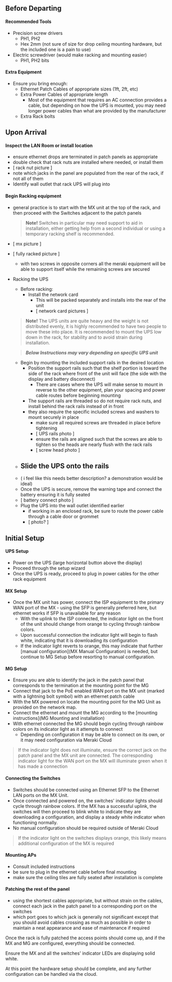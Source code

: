 ## Before Departing

#### Recommended Tools
- Precision screw drivers
	- PH1, PH2
	- Hex 2mm (not sure of size for drop ceiling mounting hardware, but the included one is a pain to use)
- Electric screwdriver (would make racking and mounting easier)
	- PH1, PH2 bits

#### Extra Equipment
- Ensure you bring enough:
	- Ethernet Patch Cables of appropriate sizes (1ft, 2ft, etc)
	- Extra Power Cables of appropriate length
		- Most of the equipment that requires an AC connection provides a cable, but depending on how the UPS is mounted, you may need longer power cables than what are provided by the manufacturer
	- Extra Rack bolts

## Upon Arrival

#### Inspect the LAN Room or install location
- ensure ethernet drops are terminated in patch panels as appropriate
- double check that rack nuts are installed where needed, or install them
- [ rack nut picture ]
- note which jacks in the panel are populated from the rear of the rack, if not all of them
- Identify wall outlet that rack UPS will plug into

#### Begin Racking equipment
- general practice is to start with the MX unit at the top of the rack, and then proceed with the Switches adjacent to the patch panels

	> **Note!** Switches in particular may need support to aid in installation, either getting help from a second individual or using a temporary racking shelf is recommended.

- [ mx picture ]
- [ fully racked picture ]
	- with two screws in opposite corners all the meraki equipment will be able to support itself while the remaining screws are secured
- Racking the UPS
	- Before racking: 
		- Install the network card
			- This will be packed separately and installs into the rear of the unit
			- [ network card pictures ]
	> **Note!** The UPS units are quite heavy and the weight is not distributed evenly, it is highly recommended to have two people to move these into place. 
	It is recommended to mount the UPS low down in the rack, for stability and to avoid strain during installation.

	> ***Below Instructions may vary depending on specific UPS unit***

	- Begin by mounting the included support rails in the desired location
		- Position the support rails such that the shelf portion is toward the side of the rack where front of the unit will face (the side with the display and battery disconnect)
			- There are cases where the UPS will make sense to mount in reverse to the other equipment, plan your spacing and power cable routes before beginning mounting
		- The support rails are threaded so do not require rack nuts, and install behind the rack rails instead of in front
		- they also require the specific included screws and washers to mount securely in place
			- make sure all required screws are threaded in place before tightening
			- [ UPS rails photo ]
			- ensure the rails are aligned such that the screws are able to tighten so the heads are nearly flush with the rack rails
			- [ screw head photo ]
	- Slide the UPS onto the rails
		- 
	- ( i feel like this needs better description? a demonstration would be ideal)
	- Once the UPS is secure, remove the warning tape and connect the battery ensuring it is fully seated
	- [ battery connect photo ]
	- Plug the UPS into the wall outlet identified earlier
		- if working in an enclosed rack, be sure to route the power cable through a cable door or grommet
		- [ photo? ]

## Initial Setup

#### UPS Setup
- Power on the UPS (large horizontal button above the display)
- Proceed through the setup wizard
- Once the UPS is ready, proceed to plug in power cables for the other rack equipment

#### MX Setup
- Once the MX unit has power, connect the ISP equipment to the primary WAN port of the MX
		- using the SFP is generally preferred here, but ethernet works if SFP is unavailable for any reason
	- With the uplink to the ISP connected, the indicator light on the front of the unit should change from orange to cycling through rainbow colors.
	- Upon successful connection the indicator light will begin to flash white, indicating that it is downloading its configuration
	- If the indicator light reverts to orange, this may indicate that further [manual configuration](MX Manual Configuration) is needed, but continue to MG Setup before resorting to manual configuration.

#### MG Setup
- Ensure you are able to identify the jack in the patch panel that corresponds to the termination at the mounting point for the MG
- Connect that jack to the PoE enabled WAN port on the MX unit (marked with a lightning bolt symbol) with an ethernet patch cable
- With the MX powered on locate the mounting point for the MG Unit as provided on the network map.
- Connect the ethernet and mount the MG according to the [mounting instructions](MG Mounting and installation)
- With ethernet connected the MG should begin cycling through rainbow colors on its indicator light as it attempts to connect
	- Depending on configuration it may be able to connect on its own, or it may need configuration via Meraki Cloud
> If the indicator light does not illuminate, ensure the correct jack on the patch panel and the MX unit are connected. The corresponding indicator light for the WAN port on the MX will illuminate green when it has made a connection

#### Connecting the Switches
- Switches should be connected using an Ethernet SFP to the Ethernet LAN ports on the MX Unit.
- Once connected and powered on, the switches' indicator lights should cycle through rainbow colors. If the MX has a successful uplink, the switches will then proceed to blink white to indicate they are downloading a configuration, and display a steady white indicator when functioning normally.
- No manual configuration should be required outside of Meraki Cloud
> If the indicator light on the switches displays orange, this likely means additional configuration of the MX is required

#### Mounting APs
- Consult included instructions
- be sure to plug in the ethernet cable before final mounting
- make sure the ceiling tiles are fully seated after installation is complete

#### Patching the rest of the panel
- using the shortest cables appropriate, but without strain on the cables, connect each jack in the patch panel to a corresponding port on the switches
- which port goes to which jack is generally not significant except that you should avoid cables crossing as much as possible in order to maintain a neat appearance and ease of maintenance if required

Once the rack is fully patched the access points should come up, and if the MX and MG are configured, everything should be connected.

Ensure the MX and all the switches' indicator LEDs are displaying solid white.

At this point the hardware setup should be complete, and any further configuration can be handled via the cloud.


